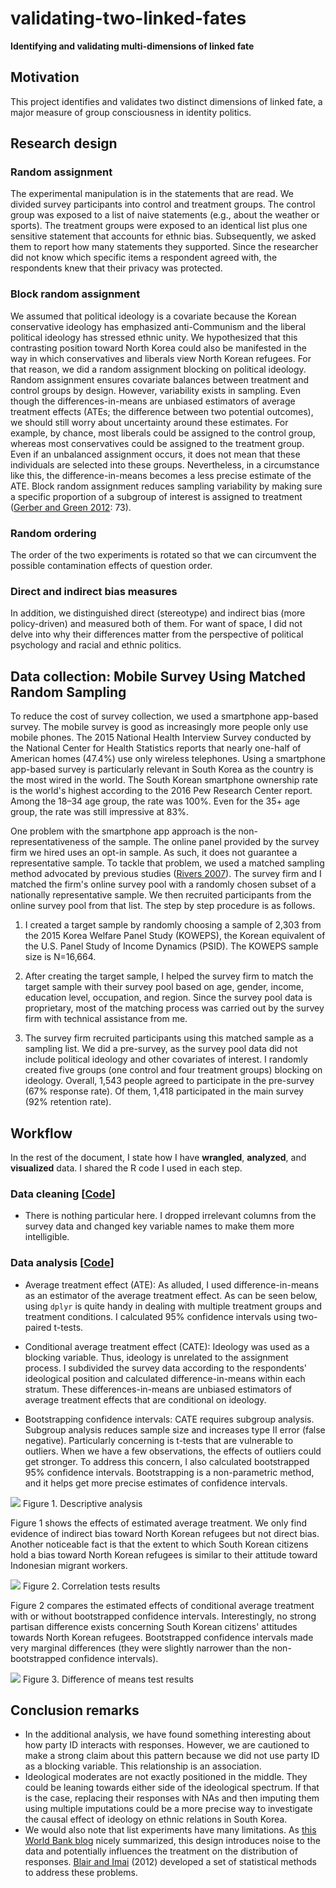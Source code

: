 # validating-two-linked-fates

**Identifying and validating multi-dimensions of linked fate**

## Motivation

This project identifies and validates two distinct dimensions of linked fate, a major measure of group consciousness in identity politics.

## Research design

### Random assignment
The experimental manipulation is in the statements that are read. We divided survey participants into control and treatment groups. The control group was exposed to a list of naive statements (e.g., about the weather or sports). The treatment groups were exposed to an identical list plus one sensitive statement that accounts for ethnic bias. Subsequently, we asked them to report how many statements they supported. Since the researcher did not know which specific items a respondent agreed with, the respondents knew that their privacy was protected.

### Block random assignment
We assumed that political ideology is a covariate because the Korean conservative ideology has emphasized anti-Communism and the liberal political ideology has stressed ethnic unity. We hypothesized that this contrasting position toward North Korea could also be manifested in the way in which conservatives and liberals view North Korean refugees. For that reason, we did a random assignment blocking on political ideology. Random assignment ensures covariate balances between treatment and control groups by design. However, variability exists in sampling. Even though the differences-in-means are unbiased estimators of average treatment effects (ATEs; the difference between two potential outcomes), we should still worry about uncertainty around these estimates. For example, by chance, most liberals could be assigned to the control group, whereas most conservatives could be assigned to the treatment group. Even if an unbalanced assignment occurs, it does not mean that these individuals are selected into these groups. Nevertheless, in a circumstance like this, the difference-in-means becomes a less precise estimate of the ATE. Block random assignment reduces sampling variability by making sure a specific proportion of a subgroup of interest is assigned to treatment ([Gerber and Green 2012](https://isps.yale.edu/FEDAI): 73).

### Random ordering
The order of the two experiments is rotated so that we can circumvent the possible contamination effects of question order.

### Direct and indirect bias measures
In addition, we distinguished direct (stereotype) and indirect bias (more policy-driven) and measured both of them. For want of space, I did not delve into why their differences matter from the perspective of political psychology and racial and ethnic politics.

## Data collection: Mobile Survey Using Matched Random Sampling
To reduce the cost of survey collection, we used a smartphone app-based survey. The mobile survey is good as increasingly more people only use mobile phones. The 2015 National Health Interview Survey conducted by the National Center for Health Statistics reports that nearly one-half of American homes (47.4%) use only wireless telephones. Using a smartphone app-based survey is particularly relevant in South Korea as the country is the most wired in the world. The South Korean smartphone ownership rate is the world's highest according to the 2016 Pew Research Center report. Among the 18–34 age group, the rate was 100%. Even for the 35+ age group, the rate was still impressive at 83%.

One problem with the smartphone app approach is the non-representativeness of the sample. The online panel provided by the survey firm we hired uses an opt-in sample. As such, it does not guarantee a representative sample. To tackle that problem, we used a matched sampling method advocated by previous studies ([Rivers 2007](https://static.texastribune.org/media/documents/Rivers_matching4.pdf)). The survey firm and I matched the firm's online survey pool with a randomly chosen subset of a nationally representative sample. We then recruited participants from the online survey pool from that list. The step by step procedure is as follows.

1. I created a target sample by randomly choosing a sample of 2,303 from the 2015 Korea Welfare Panel Study (KOWEPS), the Korean equivalent of the U.S. Panel Study of Income Dynamics (PSID). The KOWEPS sample size is N=16,664.

2. After creating the target sample, I helped the survey firm to match the target sample with their survey pool based on age, gender, income, education level, occupation, and region. Since the survey pool data is proprietary, most of the matching process was carried out by the survey firm with technical assistance from me.

3. The survey firm recruited participants using this matched sample as a sampling list. We did a pre-survey, as the survey pool data did not include political ideology and other covariates of interest. I randomly created five groups (one control and four treatment groups) blocking on ideology. Overall, 1,543 people agreed to participate in the pre-survey (67% response rate). Of them, 1,418 participated in the main survey (92% retention rate).

## Workflow

In the rest of the document, I state how I have **wrangled**, **analyzed**, and **visualized** data. I shared the R code I used in each step.

### Data cleaning [[Code](https://github.com/jaeyk/validating-two-linked-fates/blob/master/code/01_data_cleaning.Rmd)]

- There is nothing particular here. I dropped irrelevant columns from the survey data and changed key variable names to make them more intelligible.

### Data analysis [[Code](https://github.com/jaeyk/validating-two-linked-fates/blob/master/code/02_data_analysis.Rmd)]

- Average treatment effect (ATE): As alluded, I used difference-in-means as an estimator of the average treatment effect. As can be seen below, using `dplyr` is quite handy in dealing with multiple treatment groups and treatment conditions. I calculated 95% confidence intervals using two-paired t-tests.

- Conditional average treatment effect (CATE): Ideology was used as a blocking variable. Thus, ideology is unrelated to the assignment process. I subdivided the survey data according to the respondents' ideological position and calculated difference-in-means within each stratum. These differences-in-means are unbiased estimators of average treatment effects that are conditional on ideology.

- Bootstrapping confidence intervals: CATE requires subgroup analysis. Subgroup analysis reduces sample size and increases type II error (false negative). Particularly concerning is t-tests that are vulnerable to outliers. When we have a few observations, the effects of outliers could get stronger. To address this concern, I also calculated bootstrapped 95% confidence intervals. Bootstrapping is a non-parametric method, and it helps get more precise estimates of confidence intervals.

![](https://github.com/jaeyk/validating-two-linked-fates/blob/master/outputs/descriptive_stat_plot.png)
Figure 1. Descriptive analysis

Figure 1 shows the effects of estimated average treatment. We only find evidence of indirect bias toward North Korean refugees but not direct bias. Another noticeable fact is that the extent to which South Korean citizens hold a bias toward North Korean refugees is similar to their attitude toward Indonesian migrant workers.

![](https://github.com/jaeyk/validating-two-linked-fates/blob/master/outputs/cor_coeffs_plot.png)
Figure 2. Correlation tests results 

Figure 2 compares the estimated effects of conditional average treatment with or without bootstrapped confidence intervals. Interestingly, no strong partisan difference exists concerning South Korean citizens' attitudes towards North Korean refugees. Bootstrapped confidence intervals made very marginal differences (they were slightly narrower than the non-bootstrapped confidence intervals).

![](https://github.com/jaeyk/validating-two-linked-fates/blob/master/outputs/diff_in_means_plot.png)
Figure 3. Difference of means test results

## Conclusion remarks

- In the additional analysis, we have found something interesting about how party ID interacts with responses. However, we are cautioned to make a strong claim about this pattern because we did not use party ID as a blocking variable. This relationship is an association.
- Ideological moderates are not exactly positioned in the middle. They could be leaning towards either side of the ideological spectrum. If that is the case, replacing their responses with NAs and then imputing them using multiple imputations could be a more precise way to investigate the causal effect of ideology on ethnic relations in South Korea.
- We would also note that list experiments have many limitations. As [this World Bank blog](https://dimewiki.worldbank.org/wiki/List_Experiments) nicely summarized, this design introduces noise to the data and potentially influences the treatment on the distribution of responses. [Blair and Imai](https://imai.fas.harvard.edu/research/files/listP.pdf) (2012) developed a set of statistical methods to address these problems.
